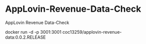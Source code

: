 # AppLovin-Revenue-Data-Check
AppLovin Revenue Data-Check

docker run -d -p 3001:3001 coc13259/applovin-revenue-data:0.0.2.RELEASE
